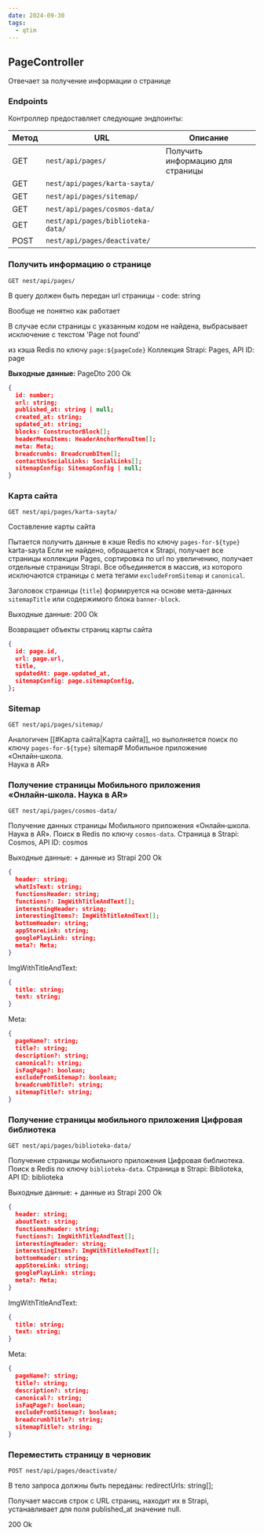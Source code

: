```yaml
---
date: 2024-09-30
tags:
  - qtim
---
```

## PageController

Отвечает за получение информации о странице

### Endpoints

Контроллер предоставляет следующие эндпоинты:

| Метод | URL                               | Описание                         |
| ----- | --------------------------------- | -------------------------------- |
| GET   | `nest/api/pages/`                 | Получить информацию для страницы |
| GET   | `nest/api/pages/karta-sayta/`     |                                  |
| GET   | `nest/api/pages/sitemap/`         |                                  |
| GET   | `nest/api/pages/cosmos-data/`     |                                  |
| GET   | `nest/api/pages/biblioteka-data/` |                                  |
| POST  | `nest/api/pages/deactivate/`      |                                  |

### Получить информацию о странице

`GET nest/api/pages/`

В query должен быть передан url страницы - code: string

Вообще не понятно как работает

В случае если страницы с указанным кодом не найдена, выбрасывает исключение с текстом 'Page not found'

из кэша Redis по ключу `page:${pageCode}`
Коллекция Strapi: Pages, API ID: page

**Выходные данные:** PageDto 200 Ok

```json
{
  id: number;
  url: string;
  published_at: string | null;
  created_at: string;
  updated_at: string;
  blocks: ConstructorBlock[];
  headerMenuItems: HeaderAnchorMenuItem[];
  meta: Meta;
  breadcrumbs: BreadcrumbItem[];
  contactUsSocialLinks: SocialLinks[];
  sitemapConfig: SitemapConfig | null;
}
```

### Карта сайта

`GET nest/api/pages/karta-sayta/`

Составление карты сайта

Пытается получить данные в кэше Redis по ключу `pages-for-${type}` karta-sayta
Если не найдено, обращается к Strapi, получает все страницы коллекции Pages, сортировка по url по увеличению, получает отдельные страницы Strapi. Все объединяется в массив, из которого исключаются страницы с мета тегами `excludeFromSitemap` и `canonical`.

Заголовок страницы (`title`) формируется на основе мета-данных `sitemapTitle` или содержимого блока `banner-block`.

Выходные данные: 200 Ok

Возвращает объекты страниц карты сайта

```json
{
  id: page.id,
  url: page.url,
  title,
  updatedAt: page.updated_at,
  sitemapConfig: page.sitemapConfig,
};
```

### Sitemap

`GET nest/api/pages/sitemap/`

Аналогичен [[#Карта сайта|Карта сайта]], но выполняется поиск по ключу `pages-for-${type}` sitemap# Мобильное приложение «Онлайн‑школа.  
Наука в AR»

### Получение страницы Мобильного приложения «Онлайн‑школа. Наука в AR»

`GET nest/api/pages/cosmos-data/`

Получение данных страницы Мобильного приложения «Онлайн‑школа. Наука в AR». Поиск в Redis по ключу `cosmos-data`. Страница в Strapi: Cosmos, API ID: cosmos

Выходные данные: + данные из Strapi 200 Ok

```json
{
  header: string;
  whatIsText: string;
  functionsHeader: string;
  functions?: ImgWithTitleAndText[];
  interestingHeader: string;
  interestingItems?: ImgWithTitleAndText[];
  bottomHeader: string;
  appStoreLink: string;
  googlePlayLink: string;
  meta?: Meta;
}
```

ImgWithTitleAndText:

```json
{
  title: string;
  text: string;
}
```

Meta:

```json
{
  pageName?: string;
  title?: string;
  description?: string;
  canonical?: string;
  isFaqPage?: boolean;
  excludeFromSitemap?: boolean;
  breadcrumbTitle?: string;
  sitemapTitle?: string;
}
```

### Получение страницы мобильного приложения Цифровая библиотека

`GET nest/api/pages/biblioteka-data/`

Получение страницы мобильного приложения Цифровая библиотека. Поиск в Redis по ключу `biblioteka-data`. Страница в Strapi: Biblioteka, API ID: biblioteka

Выходные данные: + данные из Strapi 200 Ok

```json
{
  header: string;
  aboutText: string;
  functionsHeader: string;
  functions?: ImgWithTitleAndText[];
  interestingHeader: string;
  interestingItems?: ImgWithTitleAndText[];
  bottomHeader: string;
  appStoreLink: string;
  googlePlayLink: string;
  meta?: Meta;
}
```

ImgWithTitleAndText:

```json
{
  title: string;
  text: string;
}
```

Meta:

```json
{
  pageName?: string;
  title?: string;
  description?: string;
  canonical?: string;
  isFaqPage?: boolean;
  excludeFromSitemap?: boolean;
  breadcrumbTitle?: string;
  sitemapTitle?: string;
}
```

### Переместить страницу в черновик

`POST nest/api/pages/deactivate/`

В тело запроса должны быть переданы: redirectUrls: string[];

Получает массив строк с URL страниц, находит их в Strapi, устанавливает для поля published_at значение null.

200 Ok